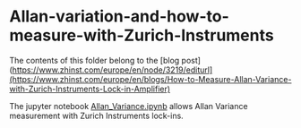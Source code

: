 # Allan-variation-and-how-to-measure-with-Zurich-Instruments
The contents of this folder belong to the [blog post](https://www.zhinst.com/europe/en/node/3219/editurl](https://www.zhinst.com/europe/en/blogs/How-to-Measure-Allan-Variance-with-Zurich-Instruments-Lock-in-Amplifier)

The jupyter notebook [Allan_Variance.ipynb](https://github.dev/zhinst/blogs/blob/2137aaad23406c9aa0b250482a4d8686b7c1c1e5/Allan%20variation%20and%20how%20to%20measure%20with%20Zurich%20Instruments/Allan_Variance.ipynb) allows Allan Variance measurement with Zurich Instruments lock-ins.
